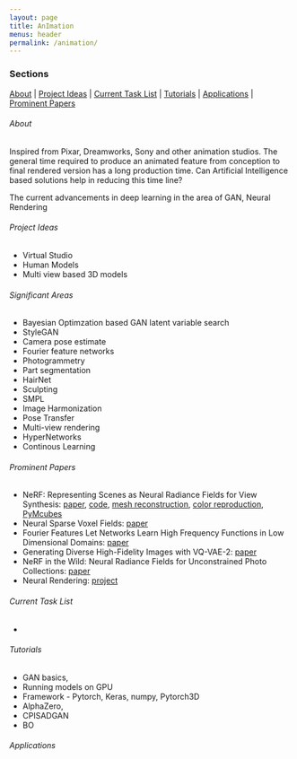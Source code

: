 ```yaml
---
layout: page
title: AnImation
menus: header
permalink: /animation/
---
```


### Sections       
[About](#about) | [Project Ideas](#project-ideas) | [Current Task List](#current-task-list) | [Tutorials](#tutorials) | [Applications](#applications) | [Prominent Papers](#prominent-papers)

###### About
Inspired from Pixar, Dreamworks, Sony and other animation studios. The general time required to produce an animated feature from conception to final rendered version has a long production time. 
Can Artificial Intelligence based solutions help in reducing this time line? 

The current advancements in deep learning in the area of GAN, Neural Rendering 

###### Project Ideas

- Virtual Studio
- Human Models
- Multi view based 3D models 

###### Significant Areas
- Bayesian Optimzation based GAN latent variable search
- StyleGAN
- Camera pose estimate
- Fourier feature networks
- Photogrammetry
- Part segmentation
- HairNet
- Sculpting
- SMPL
- Image Harmonization
- Pose Transfer
- Multi-view rendering
- HyperNetworks
- Continous Learning


###### Prominent Papers
- NeRF: Representing Scenes as Neural Radiance Fields for View Synthesis: [paper](https://arxiv.org/pdf/2003.08934.pdf), [code](https://github.com/kwea123/nerf_pl), [mesh reconstruction](https://github.com/kwea123/nerf_pl/blob/master/README_mesh.md), [color reproduction](https://github.com/bmild/nerf/issues/44), [PyMcubes](https://github.com/pmneila/PyMCubes)
- Neural Sparse Voxel Fields: [paper](https://arxiv.org/pdf/2007.11571.pdf)
- Fourier Features Let Networks Learn High Frequency Functions in Low Dimensional Domains: [paper](https://arxiv.org/pdf/2006.10739.pdf)
- Generating Diverse High-Fidelity Images with VQ-VAE-2: [paper](https://arxiv.org/pdf/1906.00446.pdf)
- NeRF in the Wild: Neural Radiance Fields for Unconstrained Photo Collections: [paper](https://arxiv.org/pdf/2008.02268.pdf)
- Neural Rendering: [project](https://github.com/weihaox/awesome-neural-rendering)


###### Current Task List
-

###### Tutorials
- GAN basics,
- Running models on GPU
- Framework - Pytorch, Keras, numpy, Pytorch3D
- AlphaZero, 
- CPISADGAN
- BO

###### Applications
